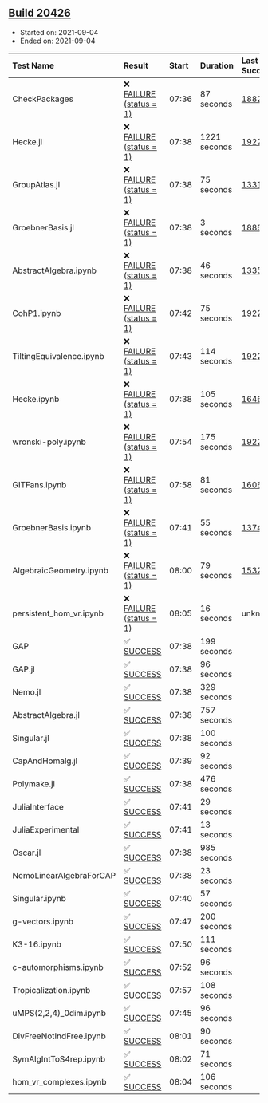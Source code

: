 ## [Build 20426](https://oscarci.mathematik.uni-kl.de/job/oscar/20426/)

* Started on: 2021-09-04
* Ended on: 2021-09-04

| Test Name    | Result | Start | Duration | Last Success | First Failure |
|:-------------|:-------|:------|:---------|:-------------|:--------------|
| CheckPackages | ❌ [FAILURE (status = 1)](https://oscarci.mathematik.uni-kl.de/job/oscar/20426/artifact/logs/build-20426/CheckPackages.log) | 07:36 | 87 seconds | [18822](https://oscarci.mathematik.uni-kl.de/job/oscar/18822/) | [18823](https://oscarci.mathematik.uni-kl.de/job/oscar/18823/) |
| Hecke.jl | ❌ [FAILURE (status = 1)](https://oscarci.mathematik.uni-kl.de/job/oscar/20426/artifact/logs/build-20426/Hecke.jl.log) | 07:38 | 1221 seconds | [19222](https://oscarci.mathematik.uni-kl.de/job/oscar/19222/) | [20152](https://oscarci.mathematik.uni-kl.de/job/oscar/20152/) |
| GroupAtlas.jl | ❌ [FAILURE (status = 1)](https://oscarci.mathematik.uni-kl.de/job/oscar/20426/artifact/logs/build-20426/GroupAtlas.jl.log) | 07:38 | 75 seconds | [13311](https://oscarci.mathematik.uni-kl.de/job/oscar/13311/) | [13312](https://oscarci.mathematik.uni-kl.de/job/oscar/13312/) |
| GroebnerBasis.jl | ❌ [FAILURE (status = 1)](https://oscarci.mathematik.uni-kl.de/job/oscar/20426/artifact/logs/build-20426/GroebnerBasis.jl.log) | 07:38 | 3 seconds | [18864](https://oscarci.mathematik.uni-kl.de/job/oscar/18864/) | [18865](https://oscarci.mathematik.uni-kl.de/job/oscar/18865/) |
| AbstractAlgebra.ipynb | ❌ [FAILURE (status = 1)](https://oscarci.mathematik.uni-kl.de/job/oscar/20426/artifact/logs/build-20426/AbstractAlgebra.ipynb.log) | 07:38 | 46 seconds | [13355](https://oscarci.mathematik.uni-kl.de/job/oscar/13355/) | [13356](https://oscarci.mathematik.uni-kl.de/job/oscar/13356/) |
| CohP1.ipynb | ❌ [FAILURE (status = 1)](https://oscarci.mathematik.uni-kl.de/job/oscar/20426/artifact/logs/build-20426/CohP1.ipynb.log) | 07:42 | 75 seconds | [19222](https://oscarci.mathematik.uni-kl.de/job/oscar/19222/) | [20152](https://oscarci.mathematik.uni-kl.de/job/oscar/20152/) |
| TiltingEquivalence.ipynb | ❌ [FAILURE (status = 1)](https://oscarci.mathematik.uni-kl.de/job/oscar/20426/artifact/logs/build-20426/TiltingEquivalence.ipynb.log) | 07:43 | 114 seconds | [19222](https://oscarci.mathematik.uni-kl.de/job/oscar/19222/) | [20152](https://oscarci.mathematik.uni-kl.de/job/oscar/20152/) |
| Hecke.ipynb | ❌ [FAILURE (status = 1)](https://oscarci.mathematik.uni-kl.de/job/oscar/20426/artifact/logs/build-20426/Hecke.ipynb.log) | 07:38 | 105 seconds | [16463](https://oscarci.mathematik.uni-kl.de/job/oscar/16463/) | [16464](https://oscarci.mathematik.uni-kl.de/job/oscar/16464/) |
| wronski-poly.ipynb | ❌ [FAILURE (status = 1)](https://oscarci.mathematik.uni-kl.de/job/oscar/20426/artifact/logs/build-20426/wronski-poly.ipynb.log) | 07:54 | 175 seconds | [19222](https://oscarci.mathematik.uni-kl.de/job/oscar/19222/) | [20152](https://oscarci.mathematik.uni-kl.de/job/oscar/20152/) |
| GITFans.ipynb | ❌ [FAILURE (status = 1)](https://oscarci.mathematik.uni-kl.de/job/oscar/20426/artifact/logs/build-20426/GITFans.ipynb.log) | 07:58 | 81 seconds | [16068](https://oscarci.mathematik.uni-kl.de/job/oscar/16068/) | [16069](https://oscarci.mathematik.uni-kl.de/job/oscar/16069/) |
| GroebnerBasis.ipynb | ❌ [FAILURE (status = 1)](https://oscarci.mathematik.uni-kl.de/job/oscar/20426/artifact/logs/build-20426/GroebnerBasis.ipynb.log) | 07:41 | 55 seconds | [13748](https://oscarci.mathematik.uni-kl.de/job/oscar/13748/) | [13749](https://oscarci.mathematik.uni-kl.de/job/oscar/13749/) |
| AlgebraicGeometry.ipynb | ❌ [FAILURE (status = 1)](https://oscarci.mathematik.uni-kl.de/job/oscar/20426/artifact/logs/build-20426/AlgebraicGeometry.ipynb.log) | 08:00 | 79 seconds | [15322](https://oscarci.mathematik.uni-kl.de/job/oscar/15322/) | [15323](https://oscarci.mathematik.uni-kl.de/job/oscar/15323/) |
| persistent_hom_vr.ipynb | ❌ [FAILURE (status = 1)](https://oscarci.mathematik.uni-kl.de/job/oscar/20426/artifact/logs/build-20426/persistent_hom_vr.ipynb.log) | 08:05 | 16 seconds | unknown | unknown |
| GAP | ✅ [SUCCESS](https://oscarci.mathematik.uni-kl.de/job/oscar/20426/artifact/logs/build-20426/GAP.log) | 07:38 | 199 seconds |  |  |
| GAP.jl | ✅ [SUCCESS](https://oscarci.mathematik.uni-kl.de/job/oscar/20426/artifact/logs/build-20426/GAP.jl.log) | 07:38 | 96 seconds |  |  |
| Nemo.jl | ✅ [SUCCESS](https://oscarci.mathematik.uni-kl.de/job/oscar/20426/artifact/logs/build-20426/Nemo.jl.log) | 07:38 | 329 seconds |  |  |
| AbstractAlgebra.jl | ✅ [SUCCESS](https://oscarci.mathematik.uni-kl.de/job/oscar/20426/artifact/logs/build-20426/AbstractAlgebra.jl.log) | 07:38 | 757 seconds |  |  |
| Singular.jl | ✅ [SUCCESS](https://oscarci.mathematik.uni-kl.de/job/oscar/20426/artifact/logs/build-20426/Singular.jl.log) | 07:38 | 100 seconds |  |  |
| CapAndHomalg.jl | ✅ [SUCCESS](https://oscarci.mathematik.uni-kl.de/job/oscar/20426/artifact/logs/build-20426/CapAndHomalg.jl.log) | 07:39 | 92 seconds |  |  |
| Polymake.jl | ✅ [SUCCESS](https://oscarci.mathematik.uni-kl.de/job/oscar/20426/artifact/logs/build-20426/Polymake.jl.log) | 07:38 | 476 seconds |  |  |
| JuliaInterface | ✅ [SUCCESS](https://oscarci.mathematik.uni-kl.de/job/oscar/20426/artifact/logs/build-20426/JuliaInterface.log) | 07:41 | 29 seconds |  |  |
| JuliaExperimental | ✅ [SUCCESS](https://oscarci.mathematik.uni-kl.de/job/oscar/20426/artifact/logs/build-20426/JuliaExperimental.log) | 07:41 | 13 seconds |  |  |
| Oscar.jl | ✅ [SUCCESS](https://oscarci.mathematik.uni-kl.de/job/oscar/20426/artifact/logs/build-20426/Oscar.jl.log) | 07:38 | 985 seconds |  |  |
| NemoLinearAlgebraForCAP | ✅ [SUCCESS](https://oscarci.mathematik.uni-kl.de/job/oscar/20426/artifact/logs/build-20426/NemoLinearAlgebraForCAP.log) | 07:38 | 23 seconds |  |  |
| Singular.ipynb | ✅ [SUCCESS](https://oscarci.mathematik.uni-kl.de/job/oscar/20426/artifact/logs/build-20426/Singular.ipynb.log) | 07:40 | 57 seconds |  |  |
| g-vectors.ipynb | ✅ [SUCCESS](https://oscarci.mathematik.uni-kl.de/job/oscar/20426/artifact/logs/build-20426/g-vectors.ipynb.log) | 07:47 | 200 seconds |  |  |
| K3-16.ipynb | ✅ [SUCCESS](https://oscarci.mathematik.uni-kl.de/job/oscar/20426/artifact/logs/build-20426/K3-16.ipynb.log) | 07:50 | 111 seconds |  |  |
| c-automorphisms.ipynb | ✅ [SUCCESS](https://oscarci.mathematik.uni-kl.de/job/oscar/20426/artifact/logs/build-20426/c-automorphisms.ipynb.log) | 07:52 | 96 seconds |  |  |
| Tropicalization.ipynb | ✅ [SUCCESS](https://oscarci.mathematik.uni-kl.de/job/oscar/20426/artifact/logs/build-20426/Tropicalization.ipynb.log) | 07:57 | 108 seconds |  |  |
| uMPS(2,2,4)_0dim.ipynb | ✅ [SUCCESS](https://oscarci.mathematik.uni-kl.de/job/oscar/20426/artifact/logs/build-20426/uMPS-2-2-4-_0dim.ipynb.log) | 07:45 | 96 seconds |  |  |
| DivFreeNotIndFree.ipynb | ✅ [SUCCESS](https://oscarci.mathematik.uni-kl.de/job/oscar/20426/artifact/logs/build-20426/DivFreeNotIndFree.ipynb.log) | 08:01 | 90 seconds |  |  |
| SymAlgIntToS4rep.ipynb | ✅ [SUCCESS](https://oscarci.mathematik.uni-kl.de/job/oscar/20426/artifact/logs/build-20426/SymAlgIntToS4rep.ipynb.log) | 08:02 | 71 seconds |  |  |
| hom_vr_complexes.ipynb | ✅ [SUCCESS](https://oscarci.mathematik.uni-kl.de/job/oscar/20426/artifact/logs/build-20426/hom_vr_complexes.ipynb.log) | 08:04 | 106 seconds |  |  |
